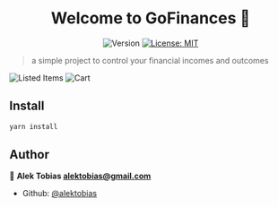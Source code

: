 <h1 align="center">Welcome to GoFinances 👋</h1>
<p style="text-align: center">
  <img alt="Version" src="https://img.shields.io/badge/version-1.0.0-blue.svg?cacheSeconds=2592000" />
  <a href="#" target="_blank">
    <img alt="License: MIT" src="https://img.shields.io/badge/License-MIT-yellow.svg" />
  </a>
</p>

> a simple project to control your financial incomes and outcomes

![Listed Items](Listagem.png)
![Cart](Carrinho.png)

## Install

```sh
yarn install
```

## Author

👤 **Alek Tobias <alektobias@gmail.com>**

* Github: [@alektobias](https://github.com/alektobias)
